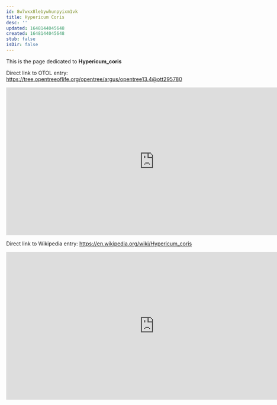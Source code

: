 ```yaml
---
id: 8w7wxx8lebywhunpyixm1vk
title: Hypericum Coris
desc: ''
updated: 1648144045648
created: 1648144045648
stub: false
isDir: false
---
```

This is the page dedicated to **Hypericum_coris**


Direct link to OTOL entry: https://tree.opentreeoflife.org/opentree/argus/opentree13.4@ott295780



<html>
    <body>
    <iframe src="https://tree.opentreeoflife.org/opentree/argus/opentree13.4@ott295780"
    width="800" height="400" frameborder="0" allowfullscreen> </iframe>
    </body>
</html>
    


Direct link to Wikipedia entry: https://en.wikipedia.org/wiki/Hypericum_coris



<html>
    <body>
    <iframe src="https://en.wikipedia.org/wiki/Hypericum_coris"
    width="800" height="400" frameborder="0" allowfullscreen> </iframe>
    </body>
</html>
    
